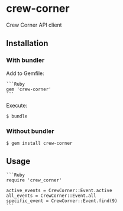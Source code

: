 # crew-corner

Crew Corner API client

## Installation

### With bundler

Add to Gemfile:

    ```Ruby
    gem 'crew-corner'
    ```

Execute:

    $ bundle

### Without bundler

    $ gem install crew-corner

## Usage

    ```Ruby
    require 'crew_corner'

    active_events = CrewCorner::Event.active
    all_events = CrewCorner::Event.all
    specific_event = CrewCorner::Event.find(9)
    ```